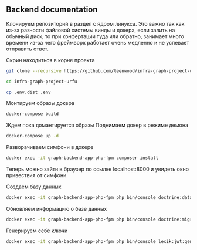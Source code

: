## Backend documentation

Клонируем репозиторий в раздел с ядром линукса. Это важно так как из-за разности файловой системы винды и докера, если залить на обычный диск, то при конфертации туда или обратно, занимает много времени из-за чего фреймворк работает очень медленно и не успевает отправить ответ.

Скрин находиться в корне проекта

```bash
git clone --recursive https://github.com/leenwood/infra-graph-project-urfu.git
```

```bash
cd infra-graph-project-urfu
```

```bash
cp .env.dist .env
```

Монтируем образы докера
```bash 
docker-compose build
```
Ждем пока домантируется образы
Поднимаем докер в режиме демона
```bash 
docker-compose up -d
```

Разворачиваем симфони в докере
```bash 
docker exec -it graph-backend-app-php-fpm composer install
```

Теперь можно зайти в браузер по ссылке localhost:8000 и увидеть окно привествия от симфони.

Создаем базу данных
```bash
docker exec -it graph-backend-app-php-fpm php bin/console doctrine:database:create
```

Обновляем информацию о базе данных
```bash
docker exec -it graph-backend-app-php-fpm php bin/console doctrine:migrations:migrate
```

Генерируем себе ключи 
```bash
docker exec -it graph-backend-app-php-fpm php bin/console lexik:jwt:generate-keypair
```
